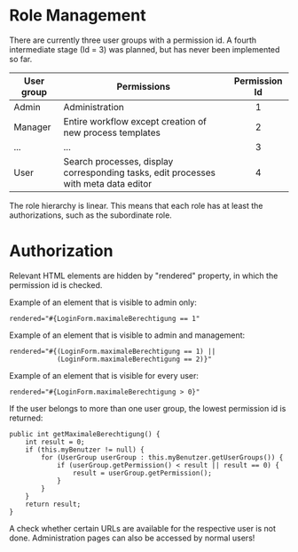 Role Management
===============
There are currently three user groups with a permission id.
A fourth intermediate stage (Id = 3) was planned, but has never been
implemented so far.

|User group|Permissions|Permission Id|
|---|---|:---:|
|Admin|Administration|1|
|Manager|Entire workflow except creation of new process templates|2|
|...|...|3|
|User|Search processes, display corresponding tasks, edit processes with meta data editor|4|

The role hierarchy is linear. This means that each role has at least
the authorizations, such as the subordinate role.

Authorization
=============
Relevant HTML elements are hidden by "rendered" property,
in which the permission id is checked. 

Example of an element that is visible to admin only:
```
rendered="#{LoginForm.maximaleBerechtigung == 1"
```
Example of an element that is visible to admin and management:
```
rendered="#{(LoginForm.maximaleBerechtigung == 1) ||
            (LoginForm.maximaleBerechtigung == 2)}"
```
Example of an element that is visible for every user:
```
rendered="#{LoginForm.maximaleBerechtigung > 0}"
```

If the user belongs to more than one user group,
the lowest permission id is returned:
```
public int getMaximaleBerechtigung() {
    int result = 0;
    if (this.myBenutzer != null) {
        for (UserGroup userGroup : this.myBenutzer.getUserGroups()) {
            if (userGroup.getPermission() < result || result == 0) {
                result = userGroup.getPermission();
            }
        }
    }
    return result;
}
```

A check whether certain URLs are available for the respective user is not done.
Administration pages can also be accessed by normal users!